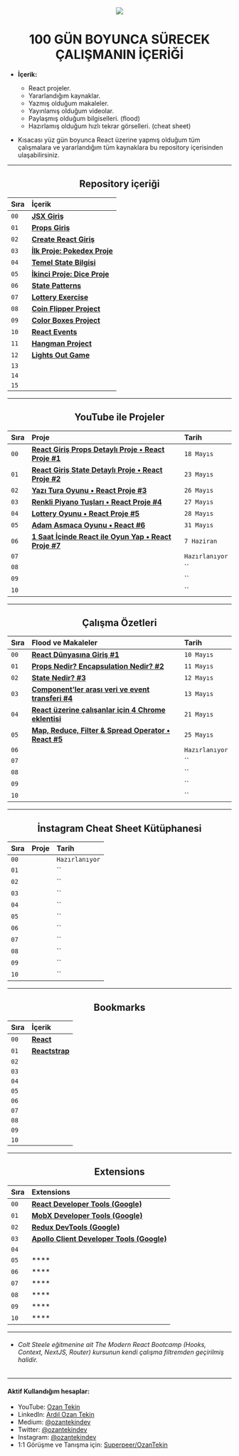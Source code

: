<div align= "center">
<img  src="https://skillicons.dev/icons?i=react" />
<h1>100 GÜN BOYUNCA SÜRECEK ÇALIŞMANIN İÇERİĞİ</h1>
</div>

- <b> İçerik: </b>

  - React projeler.
  - Yararlandığım kaynaklar.
  - Yazmış olduğum makaleler.
  - Yayınlamış olduğum videolar.
  - Paylaşmış olduğum bilgiselleri. (flood)
  - Hazırlamış olduğum hızlı tekrar görselleri. (cheat sheet)

- Kısacası yüz gün boyunca React üzerine yapmış olduğum tüm çalışmalara ve yararlandığım tüm kaynaklara bu repository içerisinden ulaşabilirsiniz.

<hr/>

<h2 align="center">Repository içeriği</h2>

| Sıra | İçerik                                                                                                    |
| :--- | :-------------------------------------------------------------------------------------------------------- |
| `00` | **[JSX Giriş](https://github.com/ozantekin/react-bootcamp/tree/main/00_JSX)**                             |
| `01` | **[Props Giriş](https://github.com/ozantekin/react-bootcamp/tree/main/01_Props)**                         |
| `02` | **[Create React Giriş](https://github.com/ozantekin/react-bootcamp/tree/main/03_Create_React_App)**       |
| `03` | **[İlk Proje: Pokedex Proje](https://github.com/ozantekin/react-bootcamp/tree/main/04_pokedex_project)**  |
| `04` | **[Temel State Bilgisi](https://github.com/ozantekin/react-bootcamp/tree/main/05_State)**                 |
| `05` | **[İkinci Proje: Dice Proje](https://github.com/ozantekin/react-bootcamp/tree/main/06_dice_project)**     |
| `06` | **[State Patterns](https://github.com/ozantekin/react-bootcamp/tree/main/07_State_Patterns)**             |
| `07` | **[Lottery Exercise](https://github.com/ozantekin/react-bootcamp/tree/main/08_state_lottery_exercise)**   |
| `08` | **[Coin Flipper Project](https://github.com/ozantekin/react-bootcamp/tree/main/09_coin_flipper_project)** |
| `09` | **[Color Boxes Project](https://github.com/ozantekin/react-bootcamp/tree/main/10_color_boxes)**           |
| `10` | **[React Events](https://github.com/ozantekin/react-bootcamp/tree/main/11_React_Events)**                 |
| `11` | **[Hangman Project](https://github.com/ozantekin/react-bootcamp/tree/main/12_hangman_project)**           |
| `12` | **[Lights Out Game](https://github.com/ozantekin/react-bootcamp/tree/main/13_lights_out_game)**           |
| `13` | **[]()**                                                                                                  |
| `14` | **[]()**                                                                                                  |
| `15` | **[]()**                                                                                                  |

<hr/>

<h2 align="center">YouTube ile Projeler</h2>

| Sıra | Proje                                                                                 | Tarih          |
| :--- | :------------------------------------------------------------------------------------ | :------------- |
| `00` | **[React Giriş Props Detaylı Proje • React Proje #1](https://youtu.be/MONerFBEmNw)**  | `18 Mayıs`     |
| `01` | **[React Giriş State Detaylı Proje • React Proje #2](https://youtu.be/D6kz5L2o9FE)**  | `23 Mayıs`     |
| `02` | **[Yazı Tura Oyunu • React Proje #3](https://youtu.be/tVTEmYBPSNQ)**                  | `26 Mayıs`     |
| `03` | **[Renkli Piyano Tuşları • React Proje #4](https://youtu.be/4gWwWDiw7Aw)**            | `27 Mayıs`     |
| `04` | **[Lottery Oyunu • React Proje #5](https://youtu.be/XgIfek7lXho)**                    | `28 Mayıs`     |
| `05` | **[Adam Asmaca Oyunu • React #6](https://youtu.be/4mALpqwC9Es)**                      | `31 Mayıs`     |
| `06` | **[1 Saat İçinde React ile Oyun Yap • React Proje #7](https://youtu.be/KodUT0YjbTw)** | `7 Haziran`    |
| `07` | **[]()**                                                                              | `Hazırlanıyor` |
| `08` | **[]()**                                                                              | ``             |
| `09` | **[]()**                                                                              | ``             |
| `10` | **[]()**                                                                              | ``             |

<hr/>

<h2 align="center">Çalışma Özetleri </h2>

| Sıra | Flood ve Makaleler                                                                                                                                         | Tarih          |
| :--- | :--------------------------------------------------------------------------------------------------------------------------------------------------------- | :------------- |
| `00` | **[React Dünyasına Giriş #1](https://medium.com/@ozantekindev/react-d%C3%BCnyas%C4%B1na-giri%C5%9F-1-222c415e63e3)**                                       | `10 Mayıs`     |
| `01` | **[Props Nedir? Encapsulation Nedir? #2](https://medium.com/@ozantekindev/props-nedir-encapsulation-nedir-2-8b50b9bd7904)**                                | `11 Mayıs`     |
| `02` | **[State Nedir? #3](https://medium.com/@ozantekindev/state-nedir-3-fb23641da99)**                                                                          | `12 Mayıs`     |
| `03` | **[Component’ler arası veri ve event transferi #4](https://medium.com/@ozantekindev/componentler-aras%C4%B1-veri-ve-event-transferi-4-2b809657f796)**      | `13 Mayıs`     |
| `04` | **[React üzerine çalışanlar için 4 Chrome eklentisi](https://twitter.com/ozantekindev/status/1527963709838176262?s=20&t=6hDOEJvI_6hxuBe9ye882Q)**          | `21 Mayıs`     |
| `05` | **[Map, Reduce, Filter & Spread Operator • React #5](https://medium.com/@ozantekindev/map-reduce-filter-spread-operator-react-5-javascript-9093206d111f)** | `25 Mayıs`     |
| `06` | **[]()**                                                                                                                                                   | `Hazırlanıyor` |
| `07` | **[]()**                                                                                                                                                   | ``             |
| `08` | **[]()**                                                                                                                                                   | ``             |
| `09` | **[]()**                                                                                                                                                   | ``             |
| `10` | **[]()**                                                                                                                                                   | ``             |

<hr/>

<h2 align="center">İnstagram Cheat Sheet Kütüphanesi</h2>

| Sıra | Proje    | Tarih          |
| :--- | :------- | :------------- |
| `00` | **[]()** | `Hazırlanıyor` |
| `01` | **[]()** | ``             |
| `02` | **[]()** | ``             |
| `03` | **[]()** | ``             |
| `04` | **[]()** | ``             |
| `05` | **[]()** | ``             |
| `06` | **[]()** | ``             |
| `07` | **[]()** | ``             |
| `08` | **[]()** | ``             |
| `09` | **[]()** | ``             |
| `10` | **[]()** | ``             |

<hr/>

<h2 align="center">Bookmarks</h2>

| Sıra | İçerik                                                                              |
| :--- | :---------------------------------------------------------------------------------- |
| `00` | **[React](https://reactjs.org/)**                                                   |
| `01` | **[Reactstrap](https://reactstrap.github.io/?path=/story/home-installation--page)** |
| `02` | **[]()**                                                                            |
| `03` | **[]()**                                                                            |
| `04` | **[]()**                                                                            |
| `05` | **[]()**                                                                            |
| `06` | **[]()**                                                                            |
| `07` | **[]()**                                                                            |
| `08` | **[]()**                                                                            |
| `09` | **[]()**                                                                            |
| `10` | **[]()**                                                                            |

<hr/>

<h2 align="center">Extensions</h2>

| Sıra | Extensions                                                                                                                                      |
| :--- | :---------------------------------------------------------------------------------------------------------------------------------------------- |
| `00` | **[React Developer Tools (Google)](https://chrome.google.com/webstore/detail/react-developer-tools/fmkadmapgofadopljbjfkapdkoienihi?hl=en)**    |
| `01` | **[MobX Developer Tools (Google)](https://chrome.google.com/webstore/detail/mobx-developer-tools/pfgnfdagidkfgccljigdamigbcnndkod)**            |
| `02` | **[Redux DevTools (Google)](https://chrome.google.com/webstore/detail/redux-devtools/lmhkpmbekcpmknklioeibfkpmmfibljd?hl=en)**                  |
| `03` | **[Apollo Client Developer Tools (Google)](https://chrome.google.com/webstore/detail/apollo-client-devtools/jdkknkkbebbapilgoeccciglkfbmbnfm)** |
| `04` | **[]()**                                                                                                                                        |
| `05` | \*\*\*\*                                                                                                                                        |
| `06` | \*\*\*\*                                                                                                                                        |
| `07` | \*\*\*\*                                                                                                                                        |
| `08` | \*\*\*\*                                                                                                                                        |
| `09` | \*\*\*\*                                                                                                                                        |
| `10` | \*\*\*\*                                                                                                                                        |

<hr/>

- ###### Colt Steele eğitmenine ait The Modern React Bootcamp (Hooks, Context, NextJS, Router) kursunun kendi çalışma filtremden geçirilmiş halidir.

<hr/>

<h4> Aktif Kullandığım hesaplar:</h4>

- YouTube: <a href="https://www.youtube.com/c/OzanTekin">Ozan Tekin</a>
- LinkedIn: <a href="https://www.linkedin.com/in/ardilozantekin/">Ardıl Ozan Tekin</a>
- Medium: <a href="https://medium.com/@ozantekindev">@ozantekindev</a>
- Twitter: <a href="https://twitter.com/ozantekindev">@ozantekindev</a>
- Instagram: <a href="https://www.instagram.com/ozantekindev/">@ozantekindev</a>
- 1:1 Görüşme ve Tanışma için: <a href="https://superpeer.com/ozantekin">Superpeer/OzanTekin</a>
